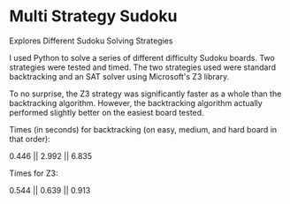 # Multi Strategy Sudoku
Explores Different Sudoku Solving Strategies


I used Python to solve a series of different difficulty Sudoku boards. Two strategies were tested and timed.
The two strategies used were standard backtracking and an SAT solver using Microsoft's Z3 library.

To no surprise, the Z3 strategy was significantly faster as a whole than the backtracking algorithm. However, the backtracking algorithm actually performed slightly better on the easiest board tested.

Times (in seconds) for backtracking (on easy, medium, and hard board in that order):

0.446   ||
2.992   ||
6.835 

Times for Z3:

0.544   ||
0.639   ||
0.913
